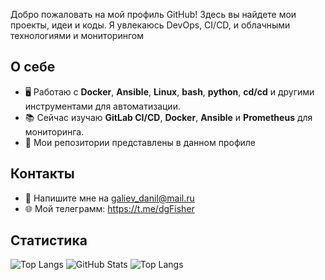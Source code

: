 Добро пожаловать на мой профиль GitHub! Здесь вы найдете мои проекты, идеи и коды. Я увлекаюсь DevOps, CI/CD, и облачными технологиями и мониторингом

## О себе
- 🖥️ Работаю с **Docker**, **Ansible**, **Linux**, **bash**, **python**, **cd/cd** и другими инструментами для автоматизации.
- 📚 Сейчас изучаю **GitLab CI/CD**, **Docker**, **Ansible** и **Prometheus** для мониторинга.
- 🔗 Мои репозитории представлены в данном профиле


## Контакты
- 📧 Напишите мне на galiev_danil@mail.ru
- 🌐 Мой телеграмм: https://t.me/dgFisher

## Статистика
![Top Langs](https://github-readme-stats.vercel.app/api/top-langs/?username=f1sher1762&layout=compact)
![GitHub Stats](https://github-readme-stats.vercel.app/api?username=f1sher1762&show_icons=true&hide_title=true)
![Top Langs](https://github-readme-stats.vercel.app/api/top-langs/?username=f1sher1762&layout=compact)

